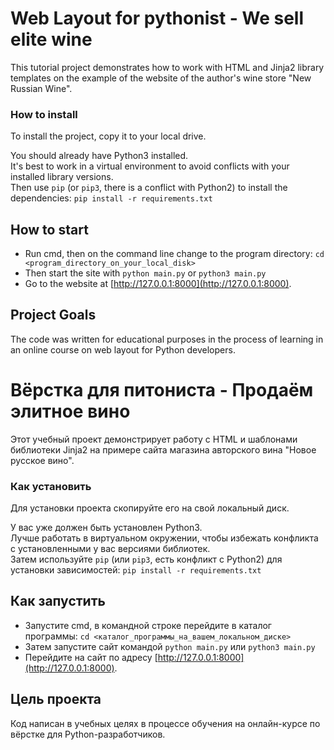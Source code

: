 # Web Layout for pythonist - We sell elite wine

This tutorial project demonstrates how to work with HTML and Jinja2 library templates on the example of the website of the author's wine store "New Russian Wine".

### How to install

To install the project, copy it to your local drive.

You should already have Python3 installed.<br>
It's best to work in a virtual environment to avoid conflicts with your installed library versions.<br>
Then use `pip` (or `pip3`, there is a conflict with Python2) to install the dependencies:
```pip install -r requirements.txt```

## How to start

- Run cmd, then on the command line change to the program directory: 
```cd <program_directory_on_your_local_disk>```
- Then start the site with `python main.py` or `python3 main.py`
- Go to the website at [http://127.0.0.1:8000](http://127.0.0.1:8000).

## Project Goals

The code was written for educational purposes in the process of learning in an online course on web layout for Python developers.


# Вёрстка для питониста - Продаём элитное вино

Этот учебный проект демонстрирует работу с HTML и шаблонами библиотеки Jinja2 на примере сайта магазина авторского вина "Новое русское вино".

### Как установить

Для установки проекта скопируйте его на свой локальный диск.

У вас уже должен быть установлен Python3.<br>
Лучше работать в виртуальном окружении, чтобы избежать конфликта с установленными у вас версиями библиотек.<br>
Затем используйте `pip` (или `pip3`, есть конфликт с Python2) для установки зависимостей:
```pip install -r requirements.txt```

## Как запустить

- Запустите cmd, в командной строке перейдите в каталог программы: 
```cd <каталог_программы_на_вашем_локальном_диске>```
- Затем запустите сайт командой `python main.py` или `python3 main.py`
- Перейдите на сайт по адресу [http://127.0.0.1:8000](http://127.0.0.1:8000).

## Цель проекта

Код написан в учебных целях в процессе обучения на онлайн-курсе по вёрстке для Python-разработчиков.
